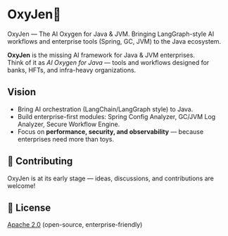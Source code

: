 # OxyJen🫧
OxyJen — The AI Oxygen for Java &amp; JVM. Bringing LangGraph-style AI workflows and enterprise tools (Spring, GC, JVM) to the Java ecosystem.

**OxyJen** is the missing AI framework for Java & JVM enterprises.  
Think of it as *AI Oxygen for Java* — tools and workflows designed for banks, HFTs, and infra-heavy organizations.  

## Vision
- Bring AI orchestration (LangChain/LangGraph style) to Java.  
- Build enterprise-first modules: Spring Config Analyzer, GC/JVM Log Analyzer, Secure Workflow Engine.  
- Focus on **performance, security, and observability** — because enterprises need more than toys.

## 🤝 Contributing
OxyJen is at its early stage — ideas, discussions, and contributions are welcome!  

## 📜 License
[Apache 2.0](LICENSE) (open-source, enterprise-friendly) 
